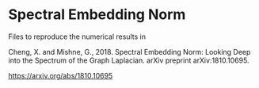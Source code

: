 # Spectral Embedding Norm

Files to reproduce the numerical results in 

Cheng, X. and Mishne, G., 2018. Spectral Embedding Norm: Looking Deep into the Spectrum of the Graph Laplacian. arXiv preprint arXiv:1810.10695.

https://arxiv.org/abs/1810.10695
